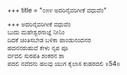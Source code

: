 +++
title = "೦೫೪ ಅದರಿನೈವರಿಗೀಕೆ ವಧುವೆಂ"

+++
ಅದರಿನೈವರಿಗೀಕೆ ವಧುವೆಂ  
ಬುದು ಮಹೇಶ್ವರನಾಜ್ಞೆ ನೀನಿಂ  
ದಿದಕೆ ಚಿಂತಿಸಬೇಡ ಬಳಿಕಾ ಪಾಂಡುನಂದನರ   
ಹದನನರುಹುವೆ ಕೇಳು ನೃಪ ಪೂ  
ರ್ವದಲಿ ಸುರಪತಿ ಶಂಕರನ ಶಾ        
ಪದಲಿ ನವೆದನು ಹಲವು ಯುಗ ಕೈಲಾಸ ಕುಹರದಲಿ      ॥54॥